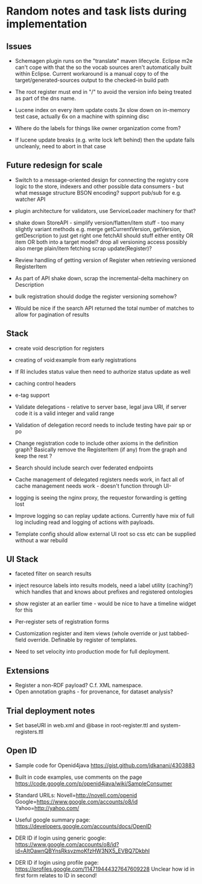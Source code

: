 # Random notes and task lists during implementation

## Issues

   * Schemagen plugin runs on the "translate" maven lifecycle. Eclipse m2e can't cope with that the so the vocab sources aren't automatically built within Eclipse. Current workaround is a manual copy to of the target/generated-sources output to the checked-in build path

   * The root register must end in "/" to avoid the version info being treated as part of the dns name.

   * Lucene index on every item update costs 3x slow down on in-memory test case, actually 6x on a machine with spinning disc

   * Where do the labels for things like owner organization come from?

   * If lucene update breaks (e.g. write lock left behind) then the update fails uncleanly, need to abort in that case

## Future redesign for scale

   * Switch to a message-oriented design for connecting the registry core logic to the store, indexers and other possible data consumers - but what message structure BSON encoding?
     support pub/sub for e.g. watcher API
   * plugin architecture for validators, use ServiceLoader machinery for that?

   * shake down StoreAPI - simplify version/flatten/item stuff - too many slightly variant methods
     e.g. merge getCurrentVersion, getVersion, getDescription to just get right one
     fetchAll should stuff either entity OR item OR both into a target model?
     drop all versioning access
     possibly also merge plain/item fetching
     scrap update(Register)?
   * Review handling of getting version of Register when retrieving versioned RegisterItem
   * As part of API shake down, scrap the incremental-delta machinery on Description


   * bulk registration should dodge the register versioning somehow?

   * Would be nice if the search API returned the total number of matches to allow for pagination of results

## Stack

   * create void description for registers
   * creating of void:example from early registrations
   * If RI includes status value then need to authorize status update as well
   * caching control headers
   * e-tag support

   * Validate delegations - relative to server base, legal java URI, if server code it is a valid integer and valid range
   * Validation of delegation record needs to include testing have pair sp or po

   * Change registration code to include other axioms in the definition graph? Basically remove the RegisterItem (if any) from the graph and keep the rest ?

   * Search should include search over federated endpoints

   * Cache management of delegated registers needs work, in fact all of cache management needs work - doesn't function through UI-

   * logging is seeing the nginx proxy, the requestor forwarding is getting lost

   * Improve logging so can replay update actions. Currently have mix of full log including read and logging of actions with payloads.

   * Template config should allow external UI root so css etc can be supplied without a war rebuild
   
   
## UI Stack

   * faceted filter on search results
   * inject resource labels into results models, need a label utility (caching?) which handles that and knows about prefixes and registered ontologies
   * show register at an earlier time - would be nice to have a timeline widget for this

   * Per-register sets of registration forms

   * Customization register and item views (whole override or just tabbed-field override. Definable by register of templates.

   * Need to set velocity into production mode for full deployment.

## Extensions

   * Register a non-RDF payload?  C.f. XML namespace.
   * Open annotation graphs - for provenance, for dataset analysis?

## Trial deployment notes

   * Set baseURI in web.xml and @base in root-register.ttl and system-registers.ttl


## Open ID

   * Sample code for Openid4java   https://gist.github.com/jdkanani/4303883
   * Built in code examples, use comments on the page https://code.google.com/p/openid4java/wiki/SampleConsumer
   * Standard URILs: Novell=http://novell.com/openid Google=https://www.google.com/accounts/o8/id Yahoo=http://yahoo.com/
   * Useful google summary page: https://developers.google.com/accounts/docs/OpenID

   * DER ID if login using generic google:   https://www.google.com/accounts/o8/id?id=AItOawnQBYnsRksvzmoKfzHW3NX5_EVBQ7DkbhI
   * DER ID if login using profile page:  https://profiles.google.com/114719444327647609228
     Unclear how id in first form relates to ID in second!


